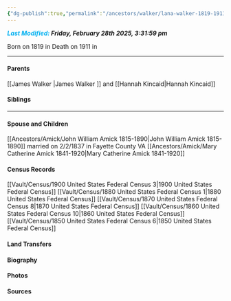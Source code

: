 ```yaml
---
{"dg-publish":true,"permalink":"/ancestors/walker/lana-walker-1819-1911/","tags":["Lana-Walker"]}
---
```


***<font color="#00b0f0">Last Modified:</font> Friday, February 28th 2025, 3:31:59 pm***

Born on  1819 in <!-- link to place -->
Death on 1911 in <!-- link to place -->

---
#### Parents

[[James Walker \|James Walker ]] and [[Hannah Kincaid\|Hannah Kincaid]]
#### Siblings
<!-- Link to sibling -->

---
#### Spouse and Children
[[Ancestors/Amick/John William Amick 1815-1890\|John William Amick 1815-1890]] married on 2/2/1837 in Fayette County VA
[[Ancestors/Amick/Mary Catherine Amick 1841-1920\|Mary Catherine Amick 1841-1920]]

#### Census Records
[[Vault/Census/1900 United States Federal Census 3\|1900 United States Federal Census]]
[[Vault/Census/1880 United States Federal Census 1\|1880 United States Federal Census]]
[[Vault/Census/1870 United States Federal Census 8\|1870 United States Federal Census]]
[[Vault/Census/1860 United States Federal Census 10\|1860 United States Federal Census]]
[[Vault/Census/1850 United States Federal Census 6\|1850 United States Federal Census]]
#### Land Transfers

#### Biography

#### Photos

#### Sources

